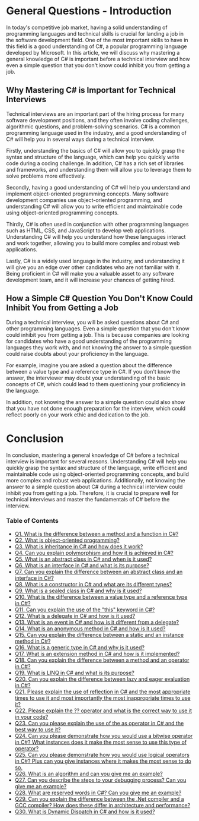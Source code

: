 # General Questions - Introduction


In today's competitive job market, having a solid understanding of programming languages and technical skills is crucial for landing a job in the software development field. One of the most important skills to have in this field is a good understanding of C#, a popular programming language developed by Microsoft. In this article, we will discuss why mastering a general knowledge of C# is important before a technical interview and how even a simple question that you don't know could inhibit you from getting a job.

## Why Mastering C# is Important for Technical Interviews

Technical interviews are an important part of the hiring process for many software development positions, and they often involve coding challenges, algorithmic questions, and problem-solving scenarios. C# is a common programming language used in the industry, and a good understanding of C# will help you in several ways during a technical interview.

Firstly, understanding the basics of C# will allow you to quickly grasp the syntax and structure of the language, which can help you quickly write code during a coding challenge. In addition, C# has a rich set of libraries and frameworks, and understanding them will allow you to leverage them to solve problems more effectively.

Secondly, having a good understanding of C# will help you understand and implement object-oriented programming concepts. Many software development companies use object-oriented programming, and understanding C# will allow you to write efficient and maintainable code using object-oriented programming concepts.

Thirdly, C# is often used in conjunction with other programming languages such as HTML, CSS, and JavaScript to develop web applications. Understanding C# will help you understand how these languages interact and work together, allowing you to build more complex and robust web applications.

Lastly, C# is a widely used language in the industry, and understanding it will give you an edge over other candidates who are not familiar with it. Being proficient in C# will make you a valuable asset to any software development team, and it will increase your chances of getting hired.

## How a Simple C# Question You Don't Know Could Inhibit You from Getting a Job

During a technical interview, you will be asked questions about C# and other programming languages. Even a simple question that you don't know could inhibit you from getting a job. This is because companies are looking for candidates who have a good understanding of the programming languages they work with, and not knowing the answer to a simple question could raise doubts about your proficiency in the language.

For example, imagine you are asked a question about the difference between a value type and a reference type in C#. If you don't know the answer, the interviewer may doubt your understanding of the basic concepts of C#, which could lead to them questioning your proficiency in the language.

In addition, not knowing the answer to a simple question could also show that you have not done enough preparation for the interview, which could reflect poorly on your work ethic and dedication to the job.

# Conclusion

In conclusion, mastering a general knowledge of C# before a technical interview is important for several reasons. Understanding C# will help you quickly grasp the syntax and structure of the language, write efficient and maintainable code using object-oriented programming concepts, and build more complex and robust web applications. Additionally, not knowing the answer to a simple question about C# during a technical interview could inhibit you from getting a job. Therefore, it is crucial to prepare well for technical interviews and master the fundamentals of C# before the interview.

### Table of Contents
- [Q1. What is the difference between a method and a function in C#?](https://github.com/rcallaby/CSharp-Interview-Questions/blob/main/General-Questions/GQ-Question1.md)
- [Q2. What is object-oriented programming?](https://github.com/rcallaby/CSharp-Interview-Questions/blob/main/General-Questions/GQ-Question2.md)
- [Q3. What is inheritance in C# and how does it work?](https://github.com/rcallaby/CSharp-Interview-Questions/blob/main/General-Questions/GQ-Question3.md)
- [Q4. Can you explain polymorphism and how it is achieved in C#?](https://github.com/rcallaby/CSharp-Interview-Questions/blob/main/General-Questions/GQ-Question4.md)
- [Q5. What is an abstract class in C# and when is it used?](https://github.com/rcallaby/CSharp-Interview-Questions/blob/main/General-Questions/GQ-Question5.md)
- [Q6. What is an interface in C# and what is its purpose?](https://github.com/rcallaby/CSharp-Interview-Questions/blob/main/General-Questions/GQ-Question6.md)
- [Q7. Can you explain the difference between an abstract class and an interface in C#?](https://github.com/rcallaby/CSharp-Interview-Questions/blob/main/General-Questions/GQ-Question7.md)
- [Q8. What is a constructor in C# and what are its different types?](https://github.com/rcallaby/CSharp-Interview-Questions/blob/main/General-Questions/GQ-Question8.md)
- [Q9. What is a sealed class in C# and why is it used?](https://github.com/rcallaby/CSharp-Interview-Questions/blob/main/General-Questions/GQ-Question9.md)
- [Q10. What is the difference between a value type and a reference type in C#?](https://github.com/rcallaby/CSharp-Interview-Questions/blob/main/General-Questions/GQ-Question10.md)
- [Q11. Can you explain the use of the "this" keyword in C#?](https://github.com/rcallaby/CSharp-Interview-Questions/blob/main/General-Questions/GQ-Question11.md)
- [Q12. What is a delegate in C# and how is it used?](https://github.com/rcallaby/CSharp-Interview-Questions/blob/main/General-Questions/GQ-Question12.md)
- [Q13. What is an event in C# and how is it different from a delegate?](https://github.com/rcallaby/CSharp-Interview-Questions/blob/main/General-Questions/GQ-Question13.md)
- [Q14. What is an anonymous method in C# and how is it used?](https://github.com/rcallaby/CSharp-Interview-Questions/blob/main/General-Questions/GQ-Question14.md)
- [Q15. Can you explain the difference between a static and an instance method in C#?](https://github.com/rcallaby/CSharp-Interview-Questions/blob/main/General-Questions/GQ-Question15.md)
- [Q16. What is a generic type in C# and why is it used?](https://github.com/rcallaby/CSharp-Interview-Questions/blob/main/General-Questions/GQ-Question16.md)
- [Q17. What is an extension method in C# and how is it implemented?](https://github.com/rcallaby/CSharp-Interview-Questions/blob/main/General-Questions/GQ-Question17.md)
- [Q18. Can you explain the difference between a method and an operator in C#?](https://github.com/rcallaby/CSharp-Interview-Questions/blob/main/General-Questions/GQ-Question18.md)
- [Q19. What is LINQ in C# and what is its purpose?](https://github.com/rcallaby/CSharp-Interview-Questions/blob/main/General-Questions/GQ-Question19.md)
- [Q20. Can you explain the difference between lazy and eager evaluation in C#?](https://github.com/rcallaby/CSharp-Interview-Questions/blob/main/General-Questions/GQ-Question20.md)
- [Q21. Please explain the use of reflection in C# and the most appropriate times to use it and most importantly the most inappropriate times to use it?](https://github.com/rcallaby/CSharp-Interview-Questions/blob/main/General-Questions/GQ-Question21.md)
- [Q22. Please explain the ?? operator and what is the correct way to use it in your code?](https://github.com/rcallaby/CSharp-Interview-Questions/blob/main/General-Questions/GQ-Question22.md)
- [Q23. Can you please explain the use of the as operator in C# and the best way to use it?](https://github.com/rcallaby/CSharp-Interview-Questions/blob/main/General-Questions/GQ-Question23.md)
- [Q24. Can you please demonstrate how you would use a bitwise operator in C#? What instances does it make the most sense to use this type of operator?](https://github.com/rcallaby/CSharp-Interview-Questions/blob/main/General-Questions/GQ-Question24.md)
- [Q25. Can you please demonstrate how you would use logical operators in C#? Plus can you give instances where it makes the most sense to do so.](https://github.com/rcallaby/CSharp-Interview-Questions/blob/main/General-Questions/GQ-Question25.md)
- [Q26. What is an algorithm and can you give me an example?](https://github.com/rcallaby/CSharp-Interview-Questions/blob/main/General-Questions/GQ-Question26.md)
- [Q27. Can you describe the steps to your debugging process? Can you give me an example?](https://github.com/rcallaby/CSharp-Interview-Questions/blob/main/General-Questions/GQ-Question27.md)
- [Q28. What are reserved words in C#? Can you give me an example?](https://github.com/rcallaby/CSharp-Interview-Questions/blob/main/General-Questions/GQ-Question28.md)
- [Q29. Can you explain the difference between the .Net compiler and a GCC compiler? How does these differ in architecture and performance?](https://github.com/rcallaby/CSharp-Interview-Questions/blob/main/General-Questions/GQ-Question29.md)
- [Q30. What is Dynamic Dispatch in C# and how is it used?](https://github.com/rcallaby/CSharp-Interview-Questions/blob/main/General-Questions/GQ-Question30.md)